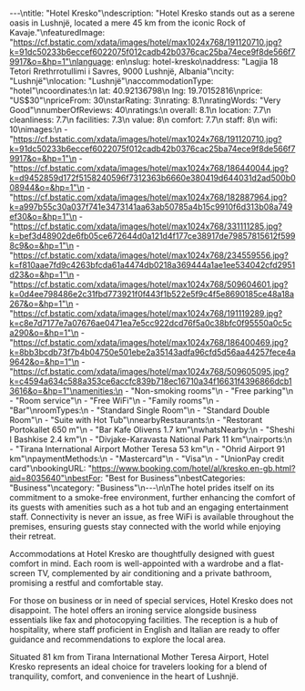 ---\ntitle: "Hotel Kresko"\ndescription: "Hotel Kresko stands out as a serene oasis in Lushnjë, located a mere 45 km from the iconic Rock of Kavaje."\nfeaturedImage: "https://cf.bstatic.com/xdata/images/hotel/max1024x768/191120710.jpg?k=91dc50233b6eccef6022075f012cadb42b0376cac25ba74ece9f8de566f79917&o=&hp=1"\nlanguage: en\nslug: hotel-kresko\naddress: "Lagjia 18 Tetori Rrethrrotullimi i Savres, 9000 Lushnjë, Albania"\ncity: "Lushnjë"\nlocation: "Lushnjë"\naccommodationType: "hotel"\ncoordinates:\n  lat: 40.92136798\n  lng: 19.70152816\nprice: "US$30"\npriceFrom: 30\nstarRating: 3\nrating: 8.1\nratingWords: "Very Good"\nnumberOfReviews: 40\nratings:\n  overall: 8.1\n  location: 7.7\n  cleanliness: 7.7\n  facilities: 7.3\n  value: 8\n  comfort: 7.7\n  staff: 8\n  wifi: 10\nimages:\n  - "https://cf.bstatic.com/xdata/images/hotel/max1024x768/191120710.jpg?k=91dc50233b6eccef6022075f012cadb42b0376cac25ba74ece9f8de566f79917&o=&hp=1"\n  - "https://cf.bstatic.com/xdata/images/hotel/max1024x768/186440044.jpg?k=d9452859d172f5158240596f7312363b6660e380419d644031d2ad500b008944&o=&hp=1"\n  - "https://cf.bstatic.com/xdata/images/hotel/max1024x768/182887964.jpg?k=a997b55c30a037f741e3473141aa63ab50785a4b15c9910f6d313b08a749ef30&o=&hp=1"\n  - "https://cf.bstatic.com/xdata/images/hotel/max1024x768/331111285.jpg?k=bef3d48902de6fb05ce672644d0a121d4f177ce38917de79857815612f5998c9&o=&hp=1"\n  - "https://cf.bstatic.com/xdata/images/hotel/max1024x768/234559556.jpg?k=f810aae7fd9c4263bfcda61a4474db0218a369444a1ae1ee534042cfd2951d23&o=&hp=1"\n  - "https://cf.bstatic.com/xdata/images/hotel/max1024x768/509604601.jpg?k=0d4ee798486e2c31fbd773921f0f443f1b522e5f9c4f5e8690185ce48a18a267&o=&hp=1"\n  - "https://cf.bstatic.com/xdata/images/hotel/max1024x768/191119289.jpg?k=c8e7d7177e7a07676ae0471ea7e5cc922dcd76f5a0c38bfc0f95550a0c5ca290&o=&hp=1"\n  - "https://cf.bstatic.com/xdata/images/hotel/max1024x768/186400469.jpg?k=8bb3bcdb73f7b4b04750e501ebe2a35143adfa96cfd5d56aa44257fece4a9642&o=&hp=1"\n  - "https://cf.bstatic.com/xdata/images/hotel/max1024x768/509605095.jpg?k=c4594a634c588a353ce6accfc839b718ec16710a34f16631f4396866dcb13616&o=&hp=1"\namenities:\n  - "Non-smoking rooms"\n  - "Free parking"\n  - "Room service"\n  - "Free WiFi"\n  - "Family rooms"\n  - "Bar"\nroomTypes:\n  - "Standard Single Room"\n  - "Standard Double Room"\n  - "Suite with Hot Tub"\nnearbyRestaurants:\n  - "Restorant Portokallet 650 m"\n  - "Bar Kafe Olivens 1.7 km"\nwhatsNearby:\n  - "Sheshi I Bashkise 2.4 km"\n  - "Divjake-Karavasta National Park 11 km"\nairports:\n  - "Tirana International Airport Mother Teresa 53 km"\n  - "Ohrid Airport 91 km"\npaymentMethods:\n  - "Mastercard"\n  - "Visa"\n  - "UnionPay credit card"\nbookingURL: "https://www.booking.com/hotel/al/kresko.en-gb.html?aid=8035640"\nbestFor: "Best for Business"\nbestCategories: "Business"\ncategory: "Business"\n---\n\nThe hotel prides itself on its commitment to a smoke-free environment, further enhancing the comfort of its guests with amenities such as a hot tub and an engaging entertainment staff. Connectivity is never an issue, as free WiFi is available throughout the premises, ensuring guests stay connected with the world while enjoying their retreat.

Accommodations at Hotel Kresko are thoughtfully designed with guest comfort in mind. Each room is well-appointed with a wardrobe and a flat-screen TV, complemented by air conditioning and a private bathroom, promising a restful and comfortable stay.

For those on business or in need of special services, Hotel Kresko does not disappoint. The hotel offers an ironing service alongside business essentials like fax and photocopying facilities. The reception is a hub of hospitality, where staff proficient in English and Italian are ready to offer guidance and recommendations to explore the local area.

Situated 81 km from Tirana International Mother Teresa Airport, Hotel Kresko represents an ideal choice for travelers looking for a blend of tranquility, comfort, and convenience in the heart of Lushnjë.